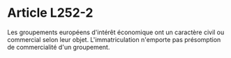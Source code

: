 # Article L252-2

Les groupements européens d'intérêt économique ont un caractère civil ou commercial selon leur objet. L'immatriculation n'emporte pas présomption de commercialité d'un groupement.